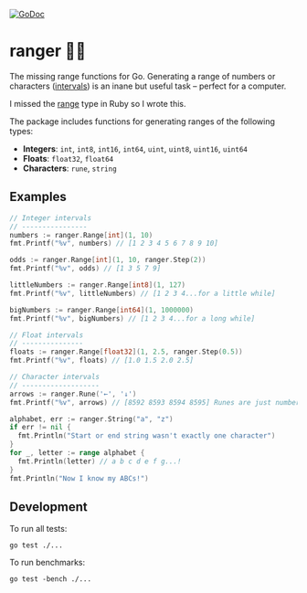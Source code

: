 [![GoDoc](https://godoc.org/github.com/qsymmachus/ranger?status.svg)](https://godoc.org/github.com/qsymmachus/ranger)

ranger 🧝‍♂️
=========

The missing range functions for Go. Generating a range of numbers or characters ([intervals](https://en.wikipedia.org/wiki/Interval_(mathematics))) is an inane but useful task – perfect for a computer.

I missed the [range](https://ruby-doc.org/core-2.5.1/Range.html) type in Ruby so I wrote this.

The package includes functions for generating ranges of the following types:

* __Integers__: `int`, `int8`, `int16`, `int64`, `uint`, `uint8`, `uint16`, `uint64`
* __Floats__: `float32`, `float64`
* __Characters__: `rune`, `string`

Examples
--------

```go
// Integer intervals
// ----------------
numbers := ranger.Range[int](1, 10)
fmt.Printf("%v", numbers) // [1 2 3 4 5 6 7 8 9 10]

odds := ranger.Range[int](1, 10, ranger.Step(2))
fmt.Printf("%v", odds) // [1 3 5 7 9]

littleNumbers := ranger.Range[int8](1, 127)
fmt.Printf("%v", littleNumbers) // [1 2 3 4...for a little while]

bigNumbers := ranger.Range[int64](1, 1000000)
fmt.Printf("%v", bigNumbers) // [1 2 3 4...for a long while]

// Float intervals
// ---------------
floats := ranger.Range[float32](1, 2.5, ranger.Step(0.5))
fmt.Printf("%v", floats) // [1.0 1.5 2.0 2.5]

// Character intervals
// -------------------
arrows := ranger.Rune('←', '↓')
fmt.Printf("%v", arrows) // [8592 8593 8594 8595] Runes are just numbers

alphabet, err := ranger.String("a", "z")
if err != nil {
  fmt.Println("Start or end string wasn't exactly one character")
}
for _, letter := range alphabet {
  fmt.Println(letter) // a b c d e f g...!
}
fmt.Println("Now I know my ABCs!")
```

Development
-----------

To run all tests:

```
go test ./...
```

To run benchmarks:

```
go test -bench ./...
```
